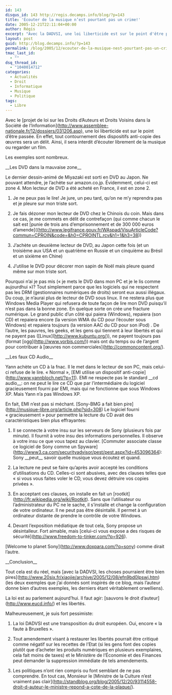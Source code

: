 ```yaml
---
id: 143
disqus_id: 143 http://regis.decamps.info/blog/?p=143
title: 'Écouter de la musique n’est pourtant pas un crime!'
date: 2005-12-21T22:11:04+00:00
author: Régis
excerpt: "Avec la DADVSI, une loi liberticide est sur le point d'être passée."
layout: post
guid: http://blog.decamps.info/?p=143
permalink: /blog/2005/12/ecouter-de-la-musique-nest-pourtant-pas-un-crime/
tmac_last_id:
  - ""
dsq_thread_id:
  - "1040014712"
categories:
  - Actualités
  - Droit
  - Informatique
  - Musique
  - Politique
tags:
  - Libre
---
```

Avec le \[projet de loi sur les Droits d’Auteurs et Droits Voisins dans la Société de l’Information\](http://www.assemblee-nationale.fr/12/dossiers/031206.asp), une loi liberticide est sur le point d’être passée. En effet, tout contournement des dispositifs anti-copie des œuvres sera un délit. Ainsi, il sera interdit d’écouter librement de la musique ou regarder un film.

Les exemples sont nombreux. 

\_\_Les DVD dans la mauvaise zone\_\_
  
Le dernier dessin-animé de Miyazaki est sorti en DVD au Japon. Ne pouvant attendre, je l’achète sur amazon.co.jp. Évidemment, celui-ci est zone 4. Mon lecteur de DVD a été acheté en France, il est en zone 2. 

1. Je ne peux pas le lire! Je jure, un peu tard, qu’on ne m’y reprendra pas et je pleure sur mon triste sort.
  
2. Je fais dézoner mon lecteur de DVD chez le Chinois du coin. Mais dans ce cas, je me commets en délit de contrefaçon (qui comme chacun le sait est \[punie de trois ans d&#8217;emprisonnement et de 300 000 euros d’amende\]((http://www.legifrance.gouv.fr/WAspad/VisuArticleCode?commun=CPROIN&code=&h0=CPROINTL.rcv&h1=1&h3=38))
  
3. J’achète un deuxième lecteur de DVD, au Japon cette fois (et un troisième aux USA et un quatrième en Russie et un cinquième au Brésil et un sixième en Chine)
  
1. J’utilise le DVD pour décorer mon sapin de Noël mais pleure quand même sur mon triste sort.

Pourquoi n’ai je pas mis (« je mets le DVD dans mon PC et je le lis comme aujourdhui »)? Tout simplement parce que les logiciels qui ne respectent pas les DRM (gestionnaires numériques de droits) seront eux aussi illégaux. Du coup, je n’aurai plus de lecteur de DVD sous linux. Il ne restera plus que Windows Media Player qui refusera de toute façon de lire mon DVD puisqu’il n’est pas dans la bonne zone. En quelque sorte on crée une fracture numérique. Le grand public d’un côté qui paiera (Windows), repaiera (son CD) et repaiera encore (la version WMA du CD pour l’écouter sous Windows) et repaiera toujours (la version AAC du CD pour son iPod) . De l’autre, les pauvres, les geeks, et les gens qui tiennent à leur libertés et qui ne payent pas (\[Linux\](http://www.kubuntu.org/)), ne payent toujours pas (format \[ogg\](http://www.vorbis.com/)) mais ont du temps ou de l’argent pour contribuer à \[œuvres non commerciales\](http://commoncontent.org/).

\_\_Les faux CD Audio\_\_
  
Yann achète un CD à la fnac. Il le met dans le lecteur de son PC, mais celui-ci refuse de le lire. « Normal », \[EMI utilise un dispositif anti-copie\](http://www.yannbloch.net/?p=11). EMI ne respecte pas le standard \_\_cd audio\_\_: on ne peut le lire ce CD que par l’intermédiaire du logiciel gracieusement fourni par EMI, mais qui ne fonctionne que sous Windows XP. Mais Yann n’a pas Windows XP. 

En fait, EMI n’est pas si méchant. \[Sony-BMG a fait bien pire\](http://musique-libre.org/article.php?sid=308) Le logiciel fourni « gracieusement » pour permettre la lecture du CD avait des caractéristiques bien plus effrayantes:

1. Il se connecte à votre insu sur les serveurs de Sony (plusieurs fois par minute). Il fournit à votre insu des informations personnelles. Il observe à votre insu ce que vous tapez au clavier. \[Commuter associate classe ce logiciel de Sony comme un Spyware\](http://www3.ca.com/securityadvisor/pest/pest.aspx?id=453096364): Sony \_\_peut\_\_ savoir quelle musique vous écoutez et quand.
  
1. La lecture ne peut se faire qu’après avoir accepté les conditions d’utilisations du CD. Celles-ci sont abusives, avec des clauses telles que « si vous vous faites voler le CD, vous devez détruire vos copies privées ».
  
2. En acceptant ces clauses, on installe en fait un \[rootkit\](http://fr.wikipedia.org/wiki/Rootkit). Sans que l’utilisateur ou l’administrateur du PC ne le sache, il s’installe et change la configuration de votre ordinateur. Il ne peut pas être désintallé. Il permet à un ordinateur distante de prendre le contrôle de votre Windows.
  
3. Devant l’exposition médiatique de tout cela, Sony propose un désintalleur. Fort aimable, mais \[celui-ci vous expose a des risques de sécurité\](http://www.freedom-to-tinker.com/?p=926).

\[Welcome to planet Sony\](http://www.doxpara.com/?q=sony) comme dirait l’autre.

\_\_Conclusion\_\_
  
Tout cela est du réel, mais \[avec la DADVSI, les choses pourraient être bien pires\](http://www.20six.fr/xiaojie/archive/2005/12/08/efn9bd0lpswj.htm) (les deux exemples que j’ai donnés sont inspirés de ce blog, mais l’auteur donne bien d’autres exemples, les derniers étant véritablement orwelliens).
  
La loi est au parlement aujourd’hui. Il faut agir: \[sauvons le droit d’auteur\](http://www.eucd.info/) et les libertés.

Malheureusement, je suis fort pessimiste:

1. La loi DADVSI est une transposition du droit européen. Oui, encore « la faute à Bruxelles ».
  
1. Tout amendement visant à restaurer les libertés pourrait être critiqué comme négatif sur les recettes de l’Etat (si les gens font des copies plutôt que d’acheter les produits numériques en plusieurs exemplaires, cela fait moins de taxes) et le Ministère de l’Économie et des Finances peut demander la suppression immédiate de tels amendements.
  
1. Les politiques n’ont rien compris ou font semblant de ne pas comprendre. En tout cas, Monsieur le \[Ministre de la Culture n’est vraiment pas clair\](http://standblog.org/blog/2005/12/20/93114558-droit-d-auteur-le-ministre-repond-a-cote-de-la-plaque/).
